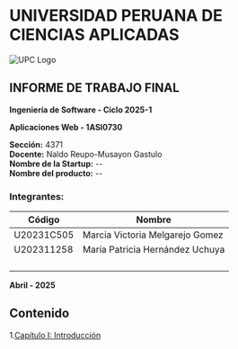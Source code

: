 # UNIVERSIDAD PERUANA DE CIENCIAS APLICADAS

![UPC Logo](https://upload.wikimedia.org/wikipedia/commons/f/fc/UPC_logo_transparente.png)

## INFORME DE TRABAJO FINAL 

**Ingeniería de Software - Ciclo 2025-1**

**Aplicaciones Web - 1ASI0730**

**Sección:** 4371  
**Docente:** Naldo Reupo-Musayon Gastulo  
**Nombre de la Startup:** --  
**Nombre del producto:** --


### Integrantes: 

|Código     |Nombre                         |
|-----------|-------------------------------|
|U20231C505| Marcia Victoria Melgarejo Gomez|
|U202311258| María Patricia Hernández Uchuya|
|     |      |
|     |      |
|     |      |
|     |      |

**Abril - 2025**

## Contenido 

1.[Capítulo I: Introducción](./repo/Capitulo%201)
